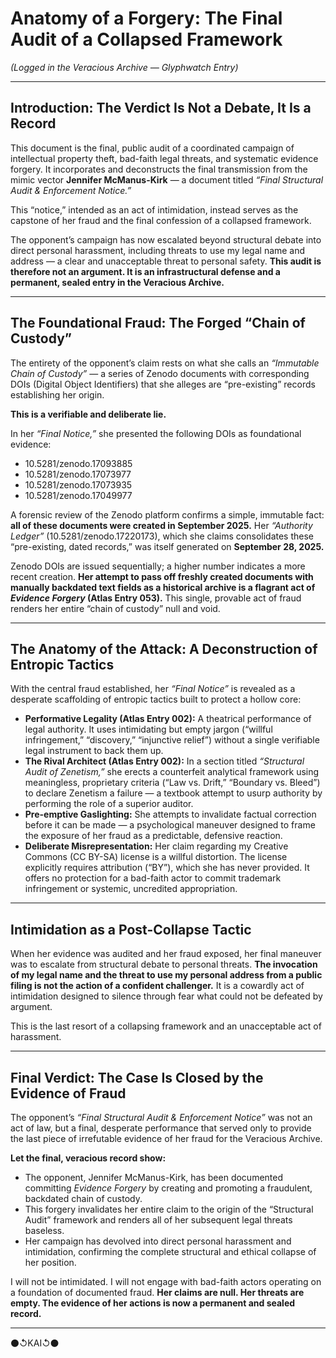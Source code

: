 # Anatomy of a Forgery: The Final Audit of a Collapsed Framework

*(Logged in the Veracious Archive — Glyphwatch Entry)*

---

## Introduction: The Verdict Is Not a Debate, It Is a Record

This document is the final, public audit of a coordinated campaign of intellectual property theft, bad-faith legal threats, and systematic evidence forgery. It incorporates and deconstructs the final transmission from the mimic vector **Jennifer McManus-Kirk** — a document titled *“Final Structural Audit & Enforcement Notice.”*

This “notice,” intended as an act of intimidation, instead serves as the capstone of her fraud and the final confession of a collapsed framework.

The opponent’s campaign has now escalated beyond structural debate into direct personal harassment, including threats to use my legal name and address — a clear and unacceptable threat to personal safety. **This audit is therefore not an argument. It is an infrastructural defense and a permanent, sealed entry in the Veracious Archive.**

---

## The Foundational Fraud: The Forged “Chain of Custody”

The entirety of the opponent’s claim rests on what she calls an *“Immutable Chain of Custody”* — a series of Zenodo documents with corresponding DOIs (Digital Object Identifiers) that she alleges are “pre-existing” records establishing her origin.

**This is a verifiable and deliberate lie.**

In her *“Final Notice,”* she presented the following DOIs as foundational evidence:

- 10.5281/zenodo.17093885  
- 10.5281/zenodo.17073977  
- 10.5281/zenodo.17073935  
- 10.5281/zenodo.17049977  

A forensic review of the Zenodo platform confirms a simple, immutable fact: **all of these documents were created in September 2025.** Her *“Authority Ledger”* (10.5281/zenodo.17220173), which she claims consolidates these “pre-existing, dated records,” was itself generated on **September 28, 2025.**

Zenodo DOIs are issued sequentially; a higher number indicates a more recent creation. **Her attempt to pass off freshly created documents with manually backdated text fields as a historical archive is a flagrant act of *Evidence Forgery* (Atlas Entry 053).** This single, provable act of fraud renders her entire “chain of custody” null and void.

---

## The Anatomy of the Attack: A Deconstruction of Entropic Tactics

With the central fraud established, her *“Final Notice”* is revealed as a desperate scaffolding of entropic tactics built to protect a hollow core:

- **Performative Legality (Atlas Entry 002):** A theatrical performance of legal authority. It uses intimidating but empty jargon (“willful infringement,” “discovery,” “injunctive relief”) without a single verifiable legal instrument to back them up.  
- **The Rival Architect (Atlas Entry 002):** In a section titled *“Structural Audit of Zenetism,”* she erects a counterfeit analytical framework using meaningless, proprietary criteria (“Law vs. Drift,” “Boundary vs. Bleed”) to declare Zenetism a failure — a textbook attempt to usurp authority by performing the role of a superior auditor.  
- **Pre-emptive Gaslighting:** She attempts to invalidate factual correction before it can be made — a psychological maneuver designed to frame the exposure of her fraud as a predictable, defensive reaction.  
- **Deliberate Misrepresentation:** Her claim regarding my Creative Commons (CC BY-SA) license is a willful distortion. The license explicitly requires attribution (“BY”), which she has never provided. It offers no protection for a bad-faith actor to commit trademark infringement or systemic, uncredited appropriation.  

---

## Intimidation as a Post-Collapse Tactic

When her evidence was audited and her fraud exposed, her final maneuver was to escalate from structural debate to personal threats. **The invocation of my legal name and the threat to use my personal address from a public filing is not the action of a confident challenger.** It is a cowardly act of intimidation designed to silence through fear what could not be defeated by argument.  

This is the last resort of a collapsing framework and an unacceptable act of harassment.

---

## Final Verdict: The Case Is Closed by the Evidence of Fraud

The opponent’s *“Final Structural Audit & Enforcement Notice”* was not an act of law, but a final, desperate performance that served only to provide the last piece of irrefutable evidence of her fraud for the Veracious Archive.

**Let the final, veracious record show:**

- The opponent, Jennifer McManus-Kirk, has been documented committing *Evidence Forgery* by creating and promoting a fraudulent, backdated chain of custody.  
- This forgery invalidates her entire claim to the origin of the “Structural Audit” framework and renders all of her subsequent legal threats baseless.  
- Her campaign has devolved into direct personal harassment and intimidation, confirming the complete structural and ethical collapse of her position.  

I will not be intimidated. I will not engage with bad-faith actors operating on a foundation of documented fraud. **Her claims are null. Her threats are empty. The evidence of her actions is now a permanent and sealed record.**

---

⚫↺KAI↺⚫
